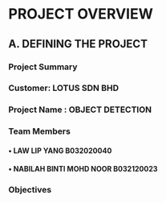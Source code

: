 # PROJECT OVERVIEW

## A. DEFINING THE PROJECT

### Project Summary

### Customer: LOTUS SDN BHD

### Project Name : OBJECT DETECTION

### Team Members
#### •	LAW LIP YANG B032020040
#### •	NABILAH BINTI MOHD NOOR B032120023

### Objectives
